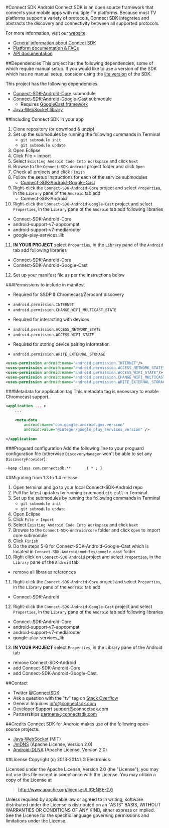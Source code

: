 #Connect SDK Android
Connect SDK is an open source framework that connects your mobile apps with multiple TV platforms. Because most TV platforms support a variety of protocols, Connect SDK integrates and abstracts the discovery and connectivity between all supported protocols.

For more information, visit our [website](http://www.connectsdk.com/).

* [General information about Connect SDK](http://www.connectsdk.com/discover/)
* [Platform documentation & FAQs](http://www.connectsdk.com/docs/android/)
* [API documentation](http://www.connectsdk.com/apis/android/)

##Dependencies
This project has the following dependencies, some of which require manual setup. If you would like to use a version of the SDK which has no manual setup, consider using the [lite version](https://github.com/ConnectSDK/Connect-SDK-Android-Lite) of the SDK.

This project has the following dependencies.
* [Connect-SDK-Android-Core](https://github.com/ConnectSDK/Connect-SDK-Android-Core) submodule
* [Connect-SDK-Android-Google-Cast](https://github.com/ConnectSDK/Connect-SDK-Android-Google-Cast) submodule
  - Requires [GoogleCast.framework](https://developers.google.com/cast/docs/downloads)
* [Java-WebSocket library](https://github.com/TooTallNate/Java-WebSocket)

##Including Connect SDK in your app

1. Clone repository (or download & unzip)
2. Set up the submodules by running the following commands in Terminal
   - `git submodule init`
   - `git submodule update`
3. Open Eclipse
4. Click File > Import
5. Select `Existing Android Code Into Workspace` and click `Next`
6. Browse to the `Connect-SDK-Android` project folder and click `Open`
7. Check all projects and click `Finish`
8. Follow the setup instructions for each of the service submodules
   - [Connect-SDK-Android-Google-Cast](https://github.com/ConnectSDK/Connect-SDK-Android-Google-Cast)
9. Right-click the `Connect-SDK-Android-Core` project and select `Properties`, in the `Library` pane of the `Android` tab add
   - Connect-SDK-Android
10. Right-click the `Connect-SDK-Android-Google-Cast` project and select `Properties`, in the `Library` pane of the `Android` tab add following libraries
   - Connect-SDK-Android-Core
   - android-support-v7-appcompat
   - android-support-v7-mediarouter
   - google-play-services_lib
11. **IN YOUR PROJECT** select `Properties`, in the `Library` pane of the `Android` tab add following libraries
   - Connect-SDK-Android-Core
   - Connect-SDK-Android-Google-Cast
12. Set up your manifest file as per the instructions below

###Permissions to include in manifest
* Required for SSDP & Chromecast/Zeroconf discovery
 - `android.permission.INTERNET`
 - `android.permission.CHANGE_WIFI_MULTICAST_STATE`
* Required for interacting with devices
 - `android.permission.ACCESS_NETWORK_STATE`
 - `android.permission.ACCESS_WIFI_STATE`
* Required for storing device pairing information
 - `android.permission.WRITE_EXTERNAL_STORAGE`

```xml
<uses-permission android:name="android.permission.INTERNET"/>
<uses-permission android:name="android.permission.ACCESS_NETWORK_STATE"/>
<uses-permission android:name="android.permission.ACCESS_WIFI_STATE"/>
<uses-permission android:name="android.permission.CHANGE_WIFI_MULTICAST_STATE"/>
<uses-permission android:name="android.permission.WRITE_EXTERNAL_STORAGE" />
```

###Metadata for application tag
This metadata tag is necessary to enable Chromecast support.

```xml
<application ... >
    ...
    
    <meta-data
        android:name="com.google.android.gms.version"
        android:value="@integer/google_play_services_version" />
        
</application>
```

###Proguard configuration
Add the following line to your proguard configuration file (otherwise `DiscoveryManager` won't be able to set any `DiscoveryProvider`).

```
-keep class com.connectsdk.**       { * ; }
```

##Migrating from 1.3 to 1.4 release

1. Open terminal and go to your local Connect-SDK-Android repo
2. Pull the latest updates by running command `git pull` in Terminal
3. Set up the submodules by running the following commands in Terminal
   - `git submodule init`
   - `git submodule update`
4. Open Eclipse
5. Click `File > Import`
6. Select `Existing Android Code Into Workspace` and click `Next`
7. Browse to the `Connect-SDK-Android/core` folder and click `Open` to import core submodule
8. Click `Finish`
9. Do the steps 5-8 for Connect-SDK-Android-Google-Cast which is located in `Connect-SDK-Android/modules/google_cast` folder
10. Right click on `Connect-SDK-Android` project and select `Properties`, in the `Library` pane of the `Android` tab
   - remove all libraries references
11. Right-click the `Connect-SDK-Android-Core` project and select `Properties`, in the `Library` pane of the `Android` tab add
   - Connect-SDK-Android
12. Right-click the `Connect-SDK-Android-Google-Cast` project and select `Properties`, in the `Library` pane of the `Android` tab add following libraries
   - Connect-SDK-Android-Core
   - android-support-v7-appcompat
   - android-support-v7-mediarouter
   - google-play-services_lib
13. **IN YOUR PROJECT** select `Properties`, in the Library pane of the Android tab 
   - remove Connect-SDK-Android
   - add Connect-SDK-Android-Core
   - add Connect-SDK-Android-Google-Cast.

##Contact
* Twitter [@ConnectSDK](https://www.twitter.com/ConnectSDK)
* Ask a question with the "tv" tag on [Stack Overflow](http://stackoverflow.com/tags/tv)
* General Inquiries info@connectsdk.com
* Developer Support support@connectsdk.com
* Partnerships partners@connectsdk.com

##Credits
Connect SDK for Android makes use of the following open-source projects.

* [Java-WebSocket](https://github.com/TooTallNate/Java-WebSocket) (MIT)
* [JmDNS](http://jmdns.sourceforge.net) (Apache License, Version 2.0)
* [Android-DLNA](https://code.google.com/p/android-dlna/) (Apache License, Version 2.0)

##License
Copyright (c) 2013-2014 LG Electronics.

Licensed under the Apache License, Version 2.0 (the "License");
you may not use this file except in compliance with the License.
You may obtain a copy of the License at

> http://www.apache.org/licenses/LICENSE-2.0

Unless required by applicable law or agreed to in writing, software
distributed under the License is distributed on an "AS IS" BASIS,
WITHOUT WARRANTIES OR CONDITIONS OF ANY KIND, either express or implied.
See the License for the specific language governing permissions and
limitations under the License.

